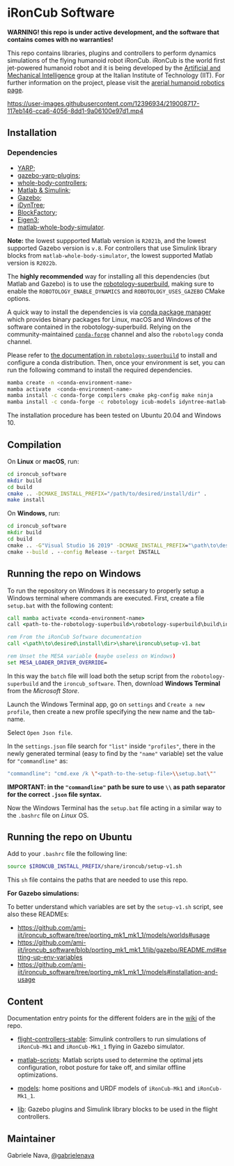 # iRonCub Software

**WARNING! this repo is under active development, and the software that contains comes with no warranties!**

This repo contains libraries, plugins and controllers to perform dynamics simulations of the flying humanoid robot iRonCub. iRonCub is the world first jet-powered humanoid robot and it is being developed by the [Artificial and Mechanical Intelligence](https://ami.iit.it/) group at the Italian Institute of Technology (IIT). For further information on the project, please visit the [arerial humanoid robotics page](https://ami.iit.it/aerial-humanoid-robotics).

https://user-images.githubusercontent.com/12396934/219008717-117eb146-cca6-4056-8dd1-9a06100e97d1.mp4

## Installation

### Dependencies

- [YARP](https://github.com/robotology/yarp);
- [gazebo-yarp-plugins](https://github.com/robotology/gazebo-yarp-plugins);
- [whole-body-controllers](https://github.com/robotology/whole-body-controllers);
- [Matlab & Simulink](https://it.mathworks.com/products/matlab.html);
- [Gazebo](https://classic.gazebosim.org/download);
- [iDynTree](https://github.com/robotology/idyntree);
- [BlockFactory](https://github.com/robotology/blockfactory);
- [Eigen3](https://eigen.tuxfamily.org/index.php?title=Main_Page);
- [matlab-whole-body-simulator](https://github.com/ami-iit/matlab-whole-body-simulator).

**Note:** the lowest suppported Matlab version is `R2021b`, and the lowest supported Gazebo version is `v.8`. For controllers that use Simulink library blocks from `matlab-whole-body-simulator`, the lowest supported Matlab version is `R2022b`.

The **highly recommended** way for installing all this dependencies (but Matlab and Gazebo) is to use the [robotology-superbuild](https://github.com/robotology/robotology-superbuild), making sure to enable the `ROBOTOLOGY_ENABLE_DYNAMICS` and `ROBOTOLOGY_USES_GAZEBO` CMake options. 

A quick way to install the dependencies is via [conda package manager](https://docs.conda.io) which provides binary packages for Linux, macOS and Windows of the software contained in the robotology-superbuild. Relying on the community-maintained [`conda-forge`](https://conda-forge.org/) channel and also the `robotology` conda channel.

Please refer to [the documentation in `robotology-superbuild`](https://github.com/robotology/robotology-superbuild/blob/7d79a44e90fbcedf137ab6c5c1d83b943d6e6839/doc/conda-forge.md) to install and configure a conda distribution. Then, once your environment is set, you can run the following command to install the required dependencies.

```sh
mamba create -n <conda-environment-name>
mamba activate  <conda-environment-name>
mamba install -c conda-forge compilers cmake pkg-config make ninja
mamba install -c conda-forge -c robotology icub-models idyntree-matlab-bindings wb-toolbox whole-body-controllers whole-body-estimators gazebo gazebo-yarp-plugins opencv
```

The installation procedure has been tested on Ubuntu 20.04 and Windows 10.

## Compilation

On **Linux** or **macOS**, run:

```bash
cd ironcub_software
mkdir build
cd build
cmake .. -DCMAKE_INSTALL_PREFIX="/path/to/desired/install/dir" .
make install
```

On **Windows**, run:

```cmd
cd ironcub_software
mkdir build
cd build
cmake .. -G"Visual Studio 16 2019" -DCMAKE_INSTALL_PREFIX="\path\to\desired\install\dir"
cmake --build . --config Release --target INSTALL
```

## Running the repo on Windows

To run the repository on Windows it is necessary to properly setup a Windows terminal where commands are executed. First, create a file `setup.bat` with the following content:

```cmd
call mamba activate <conda-environment-name>
call <path-to-the-robotology-superbuild>\robotology-superbuild\build\install\share\robotology-superbuild\setup.bat

rem From the iRonCub Software documentation
call <\path\to\desired\install\dir>\share\ironcub\setup-v1.bat

rem Unset the MESA variable (maybe useless on Windows)
set MESA_LOADER_DRIVER_OVERRIDE=
```

In this way the `batch` file will load both the setup script from the `robotology-superbuild` and the `ironcub_software`. Then, download **Windows Terminal** from the _Microsoft Store_.

Launch the Windows Terminal app, go on `settings` and `Create a new profile`, then create a new profile specifying the new name and the tab-name.

Select `Open Json file`.

In the `settings.json` file search for `"list"` inside `"profiles"`, there in the newly generated terminal (easy to find by the `"name"` variable) set the value for `"commandline"` as:

```bash
"commandline": "cmd.exe /k \"<path-to-the-setup-file>\\setup.bat\""
```

**IMPORTANT: in the `"commandline"` path be sure to use `\\` as path separator for the correct `.json` file syntax.**

Now the Windows Terminal has the `setup.bat` file acting in a similar way to the `.bashrc` file on _Linux_ OS.

## Running the repo on Ubuntu

Add to your `.bashrc` file the following line:

```bash
source $IRONCUB_INSTALL_PREFIX/share/ironcub/setup-v1.sh
```

This `sh` file contains the paths that are needed to use this repo. 

**For Gazebo simulations:**

To better understand which variables are set by the `setup-v1.sh` script, see also these READMEs:

- https://github.com/ami-iit/ironcub_software/tree/porting_mk1_mk1_1/models/worlds#usage
- https://github.com/ami-iit/ironcub_software/blob/porting_mk1_mk1_1/lib/gazebo/README.md#setting-up-env-variables
- https://github.com/ami-iit/ironcub_software/tree/porting_mk1_mk1_1/models#installation-and-usage

## Content

Documentation entry points for the different folders are in the [wiki](https://github.com/ami-iit/ironcub_software/wiki) of the repo.

- [flight-controllers-stable](flight-controllers-stable): Simulink controllers to run simulations of `iRonCub-Mk1` and `iRonCub-Mk1_1` flying in Gazebo simulator.

- [matlab-scripts](matlab-scripts): Matlab scripts used to determine the optimal jets configuration, robot posture for take off, and similar offline optimizations.

- [models](models): home positions and URDF models of `iRonCub-Mk1` and `iRonCub-Mk1_1`.

- [lib](lib): Gazebo plugins and Simulink library blocks to be used in the flight controllers.

## Maintainer

Gabriele Nava, [@gabrielenava](https://github.com/gabrielenava)
